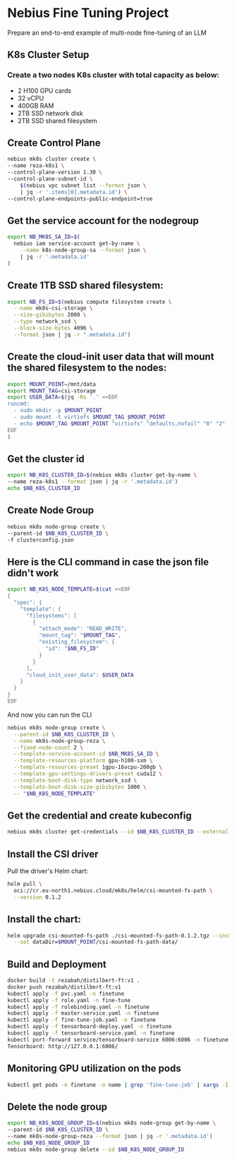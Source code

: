 
# Nebius Fine Tuning Project

Prepare an end-to-end example of multi-node fine-tuning of an LLM

## K8s Cluster Setup
### Create a two nodes K8s cluster with total capacity as below:

- 2 H100 GPU cards
- 32 vCPU
- 400GB RAM
- 2TB SSD network disk
- 2TB SSD shared filesystem

## Create Control Plane
```bash
nebius mk8s cluster create \
--name reza-k8s1 \
--control-plane-version 1.30 \
--control-plane-subnet-id \
    $(nebius vpc subnet list --format json \
    | jq -r '.items[0].metadata.id') \
--control-plane-endpoints-public-endpoint=true
```

## Get the service account for the nodegroup
```bash
export NB_MK8S_SA_ID=$(
  nebius iam service-account get-by-name \
    --name k8s-node-group-sa --format json \
    | jq -r '.metadata.id'
)
```

## Create 1TB SSD shared filesystem:

```bash
export NB_FS_ID=$(nebius compute filesystem create \
  --name mk8s-csi-storage \
  --size-gibibytes 2000 \
  --type network_ssd \
  --block-size-bytes 4096 \
  --format json | jq -r ".metadata.id")
```

## Create the cloud-init user data that will mount the shared filesystem to the nodes:
```bash
export MOUNT_POINT=/mnt/data
export MOUNT_TAG=csi-storage
export USER_DATA=$(jq -Rs '.' <<EOF
runcmd:
  - sudo mkdir -p $MOUNT_POINT
  - sudo mount -t virtiofs $MOUNT_TAG $MOUNT_POINT
  - echo $MOUNT_TAG $MOUNT_POINT "virtiofs" "defaults,nofail" "0" "2" | sudo tee -a /etc/fstab
EOF
)
```

## Get the cluster id
```bash
export NB_K8S_CLUSTER_ID=$(nebius mk8s cluster get-by-name \
--name reza-k8s1 --format json | jq -r '.metadata.id')
echo $NB_K8S_CLUSTER_ID
```

## Create Node Group
```bash
nebius mk8s node-group create \
--parent-id $NB_K8S_CLUSTER_ID \
-f clusterconfig.json
```
## Here is the CLI command in case the json file didn't work
```bash
export NB_K8S_NODE_TEMPLATE=$(cat <<EOF
{
  "spec": {
    "template": {
      "filesystems": [
        {
          "attach_mode": "READ_WRITE",
          "mount_tag": "$MOUNT_TAG",
          "existing_filesystem": {
            "id": "$NB_FS_ID"
          }
        }
      ],
      "cloud_init_user_data": $USER_DATA
    }
  }
}
EOF
```
And now you can run the CLI
```bash
nebius mk8s node-group create \
  --parent-id $NB_K8S_CLUSTER_ID \
  --name mk8s-node-group-reza \
  --fixed-node-count 2 \
  --template-service-account-id $NB_MK8S_SA_ID \
  --template-resources-platform gpu-h100-sxm \
  --template-resources-preset 1gpu-16vcpu-200gb \
  --template-gpu-settings-drivers-preset cuda12 \
  --template-boot-disk-type network_ssd \
  --template-boot-disk-size-gibibytes 1000 \
  -- "$NB_K8S_NODE_TEMPLATE"
 ```
 
## Get the credential and create kubeconfig
```bash
nebius mk8s cluster get-credentials --id $NB_K8S_CLUSTER_ID --external
```    

## Install the CSI driver
Pull the driver's Helm chart:
```bash
helm pull \
  oci://cr.eu-north1.nebius.cloud/mk8s/helm/csi-mounted-fs-path \
  --version 0.1.2
```
## Install the chart:
```bash
helm upgrade csi-mounted-fs-path ./csi-mounted-fs-path-0.1.2.tgz --install \
  --set dataDir=$MOUNT_POINT/csi-mounted-fs-path-data/
```
## Build and Deployment
```bash
docker build -t rezabah/distilbert-ft:v1 .
docker push rezabah/distilbert-ft:v1
kubectl apply -f pvc.yaml -n finetune
kubectl apply -f role.yaml -n fine-tune
kubectl apply -f rolebinding.yaml -n finetune
kubectl apply -f master-service.yaml -n finetune
kubectl apply -f fine-tune-job.yaml -n finetune
kubectl apply -f tensorboard-deploy.yaml -n finetune
kubectl apply -f tensorboard-service.yaml -n finetune
kubectl port-forward service/tensorboard-service 6006:6006 -n finetune
Tensorboard: http://127.0.0.1:6006/
```
## Monitoring GPU utilization on the pods
```bash
kubectl get pods -n finetune -o name | grep 'fine-tune-job' | xargs -I POD kubectl exec -n finetune POD -- nvidia-smi
```

## Delete the node group
```bash
export NB_K8S_NODE_GROUP_ID=$(nebius mk8s node-group get-by-name \
--parent-id $NB_K8S_CLUSTER_ID \
--name mk8s-node-group-reza --format json | jq -r '.metadata.id')
echo $NB_K8S_NODE_GROUP_ID
nebius mk8s node-group delete --id $NB_K8S_NODE_GROUP_ID
```
